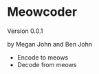 Meowcoder
=========

Version 0.0.1

by Megan John and Ben John

- Encode to meows
- Decode from meows
